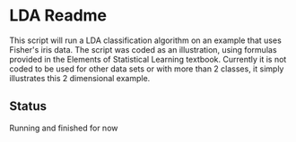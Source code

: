 LDA Readme
=====

This script will run a LDA classification algorithm on an example that uses Fisher's iris data. The script was coded as an illustration, using formulas provided in the Elements of Statistical Learning textbook. Currently it is not coded to be used for other data sets or with more than 2 classes, it simply illustrates this 2 dimensional example. 

Status
-----
Running and finished for now
